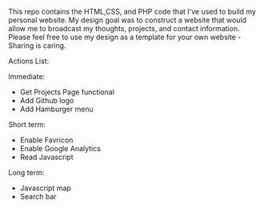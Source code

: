 This repo contains the HTML,CSS, and PHP code that I've used to build my personal website.
My design goal was to construct a website that would allow me to broadcast my thoughts, projects, and contact information.
Please feel free to use my design as a template for your own website - Sharing is caring.

Actions List:

Immediate:
- Get Projects Page functional 
- Add Github logo
- Add Hamburger menu

Short term:
- Enable Favricon
- Enable Google Analytics
- Read Javascript

Long term:
- Javascript map
- Search bar

